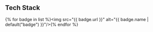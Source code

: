 ## Tech Stack
{% for badge in list %}<img src="{{ badge.url }}" alt="{{ badge.name | default("badge") }}"/>{% endfor %}